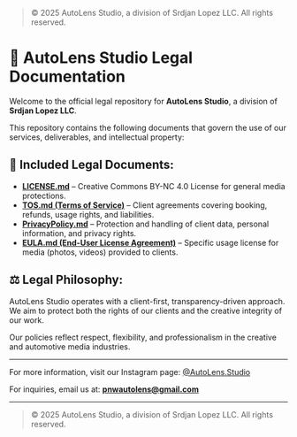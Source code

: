 > © 2025 AutoLens Studio, a division of Srdjan Lopez LLC. All rights reserved.

# 📜 AutoLens Studio Legal Documentation

Welcome to the official legal repository for **AutoLens Studio**, a division of **Srdjan Lopez LLC**.

This repository contains the following documents that govern the use of our services, deliverables, and intellectual property:

## 📑 Included Legal Documents:
- **[LICENSE.md](LICENSE.md)** – Creative Commons BY-NC 4.0 License for general media protections.
- **[TOS.md (Terms of Service)](TOS.md)** – Client agreements covering booking, refunds, usage rights, and liabilities.
- **[PrivacyPolicy.md](PrivacyPolicy.md)** – Protection and handling of client data, personal information, and privacy rights.
- **[EULA.md (End-User License Agreement)](EULA.md)** – Specific usage license for media (photos, videos) provided to clients.

## ⚖️ Legal Philosophy:
AutoLens Studio operates with a client-first, transparency-driven approach.  
We aim to protect both the rights of our clients and the creative integrity of our work.

Our policies reflect respect, flexibility, and professionalism in the creative and automotive media industries.

---

For more information, visit our Instagram page: [@AutoLens.Studio](https://www.instagram.com/autolens.studio/)

For inquiries, email us at: **pnwautolens@gmail.com**

---

> © 2025 AutoLens Studio, a division of Srdjan Lopez LLC. All rights reserved.
